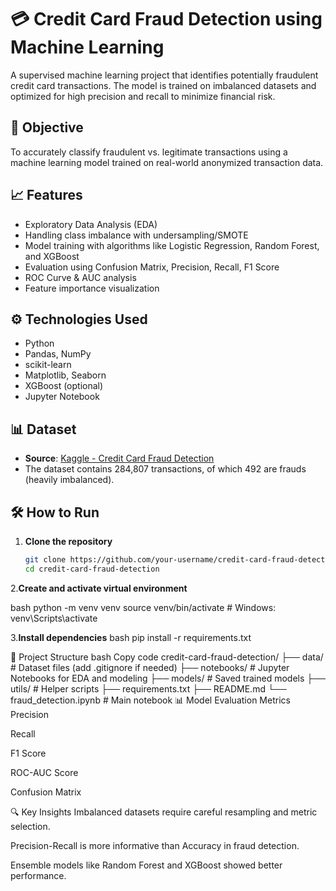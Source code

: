 # 💳 Credit Card Fraud Detection using Machine Learning

A supervised machine learning project that identifies potentially fraudulent credit card transactions. The model is trained on imbalanced datasets and optimized for high precision and recall to minimize financial risk.

## 🧠 Objective

To accurately classify fraudulent vs. legitimate transactions using a machine learning model trained on real-world anonymized transaction data.

## 📈 Features

- Exploratory Data Analysis (EDA)
- Handling class imbalance with undersampling/SMOTE
- Model training with algorithms like Logistic Regression, Random Forest, and XGBoost
- Evaluation using Confusion Matrix, Precision, Recall, F1 Score
- ROC Curve & AUC analysis
- Feature importance visualization

## ⚙️ Technologies Used

- Python
- Pandas, NumPy
- scikit-learn
- Matplotlib, Seaborn
- XGBoost (optional)
- Jupyter Notebook

## 📊 Dataset

- **Source**: [Kaggle - Credit Card Fraud Detection](https://www.kaggle.com/mlg-ulb/creditcardfraud)
- The dataset contains 284,807 transactions, of which 492 are frauds (heavily imbalanced).

## 🛠️ How to Run

1. **Clone the repository**
   ```bash
   git clone https://github.com/your-username/credit-card-fraud-detection.git
   cd credit-card-fraud-detection
   
2.**Create and activate virtual environment**

bash
python -m venv venv
source venv/bin/activate  # Windows: venv\Scripts\activate

3.**Install dependencies**
bash
pip install -r requirements.txt

📁 Project Structure
bash
Copy code
credit-card-fraud-detection/
├── data/                      # Dataset files (add .gitignore if needed)
├── notebooks/                 # Jupyter Notebooks for EDA and modeling
├── models/                    # Saved trained models
├── utils/                     # Helper scripts
├── requirements.txt
├── README.md
└── fraud_detection.ipynb      # Main notebook
📊 Model Evaluation Metrics
Precision

Recall

F1 Score

ROC-AUC Score

Confusion Matrix

🔍 Key Insights
Imbalanced datasets require careful resampling and metric selection.

Precision-Recall is more informative than Accuracy in fraud detection.

Ensemble models like Random Forest and XGBoost showed better performance.
